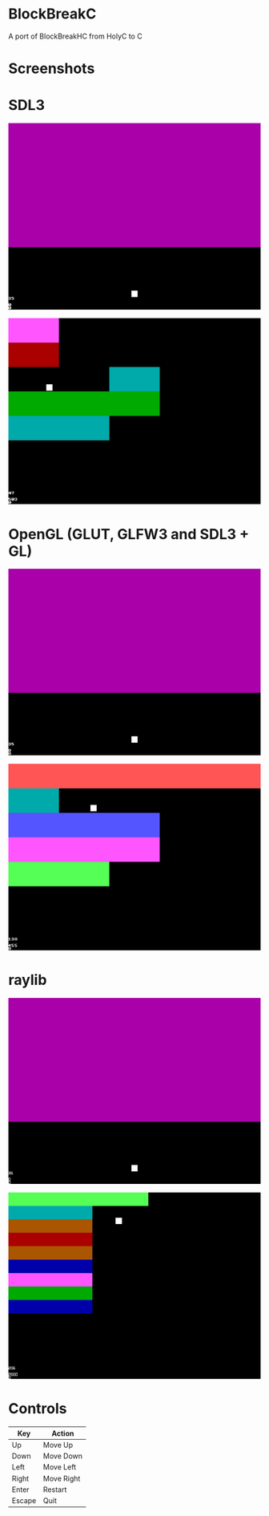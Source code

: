 # BlockBreakC
A port of BlockBreakHC from HolyC to C

# Screenshots

# SDL3
![screenshot1](images/SDL3Screenshot1.png "SDL3 Screenshot 1")

![screenshot2](images/SDL3Screenshot2.png "SDL3 Screenshot 2")

# OpenGL (GLUT, GLFW3 and SDL3 + GL)
![screenshot1](images/OpenGLScreenshot1.png "OpenGL Screenshot 1")

![screenshot2](images/OpenGLScreenshot2.png "OpenGL Screenshot 2")

# raylib
![screenshot1](images/raylibScreenshot1.png "raylib Screenshot 1")

![screenshot2](images/raylibScreenshot2.png "raylib Screenshot 2")

# Controls

| Key            | Action     |
| -------------- | ---------- |
| Up             | Move Up    |
| Down           | Move Down  |
| Left           | Move Left  |
| Right          | Move Right |
| Enter          | Restart    |
| Escape         | Quit       |